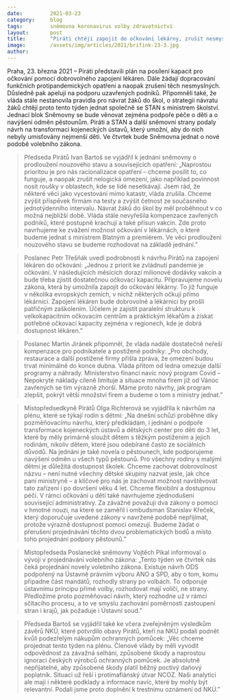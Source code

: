 ```yaml
---
date:         2021-03-23
category:     blog
tags:         sněmovna koronavirus volby zdravotnictví
layout:       post
title:        "Piráti chtějí zapojit do očkování lékárny, zrušit nesmyslná opatření a zavést férové kompenzace"
image:        /assets/img/articles/2021/brifink-23-3.jpg
author:       
---
```



 

Praha, 23. března 2021 – Piráti představili plán na posílení kapacit pro očkování pomocí dobrovolného zapojení lékáren. Dále žádají dopracování funkčních protipandemických opatření a naopak zrušení těch nesmyslných. Důsledně pak apelují na podporu uzavřených podniků. Připomněli také, že vláda stále nestanovila pravidla pro návrat žáků do škol, o strategii návratu žáků chtějí proto tento týden jednat společně se STAN s ministrem školství. Jednací blok Sněmovny se bude věnovat zejména podpoře péče o děti a o navýšení odměn pěstounům. Piráti a STAN a další sněmovní strany podaly návrh na transformaci kojeneckých ústavů, který umožní, aby do nich nebyly umisťovány nejmenší děti. Ve čtvrtek bude Sněmovna jednat o nové podobě volebního zákona.

> Předseda Pirátů Ivan Bartoš se vyjádřil k jednání sněmovny o prodloužení nouzového stavu a souvisejících opatření: „Naprostou prioritou je pro nás racionalizace opatření – chceme posílit to, co funguje, a naopak zrušit nelogická omezení, jako například povinnost nosit roušky v oblastech, kde se lidé nesetkávají. Jsem rád, že některé věci jako vycestování mimo katastr, vláda zrušila. Chceme zvýšit příspěvek firmám na testy a zvýšit četnost ze současného jednotýdenního intervalu. Návrat žáků do škol by měl proběhnout v co možná nejbližší době. Vláda stále nevyřešila kompenzace zavřených podniků, které postupně krachují a také přísun vakcín. Zde proto navrhujeme ke zvážení možnost očkování v lékárnách, o které budeme jednat s ministrem Blatným a premiérem. Ve věci prodloužení nouzového stavu se budeme rozhodovat na základě jednání.”

> Poslanec Petr Třešňák uvedl podrobnosti k návrhu Pirátů na zapojení lékáren do očkování: „Jednou z priorit ke zvládnutí pandemie je očkování. V následujících měsících dorazí milionové dodávky vakcín a bude třeba zjistit dostatečnou očkovací kapacitu. Připravujeme novelu zákona, která by umožnila zapojit do očkování lékárny. To již funguje v několika evropských zemích, v nichž některých očkují přímo lékárníci. Zapojení lékáren bude dobrovolné a lékárnici by prošli patřičným zaškolením. Účelem je zajistit paralelní strukturu k velkokapacitním očkovacím centrům a praktickým lékařům a získat potřebné očkovací kapacity zejména v regionech, kde je dobrá dostupnost lékáren.”

> Poslanec Martin Jiránek připomněl, že vláda nadále dostatečně neřeší kompenzace pro podnikatele a postižené podniky: „Pro obchody, restaurace a další postižené firmy přišla zpráva, že omezení budou trvat minimálně do konce dubna. Vláda přitom od ledna omezuje další programy a náhrady. Ministerstvo financí navíc nový program Covid – Nepokryté náklady cíleně limituje a situace mnoha firem již od Vánoc zavřených se tím výrazně zhorší. Máme proto návrhy, jak program zlepšit, pokrýt větší množství firem a budeme o tom s ministry jednat.”

> Místopředsedkyně Pirátů Olga Richterová se vyjádřila k návrhům na plénu, které se týkají rodin s dětmi: „Na dnešní schůzi proběhne díky pozměňovacímu návrhu, který předkládám, i jednání o podpoře transformace kojeneckých ústavů a dětských center pro děti do 3 let, které by měly primárně sloužit dětem s těžkým postižením a jejich rodinám, nikoliv dětem, které jsou odebírané často ze sociálních důvodů. Na jednání je také novela o pěstounech, kde podporujeme navýšení odměn u všech typů pěstounů. Pro všechny rodiny s malými dětmi je důležitá dostupnost školek. Chceme zachovat dobrovolnost názvu – není nutné všechny dětské skupiny nazvat jesle, jak chce paní ministryně – a klíčové pro nás je zachovat možnost navštěvovat tato zařízení i po dovršení věku 4 let. Chceme flexibilní a dostupnou péči. V rámci očkování u dětí také navrhujeme zjednodušení související administrativy. Za závažné považuji dva zákony o pomoci v hmotné nouzi, na které se zaměřil i ombudsman Stanislav Křeček, který doporučuje uvedené zákony v navržené podobě nepřijímat, protože výrazně dostupnost pomoci omezují. Budeme žádat o přerušení projednávání těchto dvou problematických bodů a místo toho projednání podpory pěstounů.”

> Místopředseda Poslanecké sněmovny Vojtěch Pikal informoval o vývoji v projednávání volebního zákona: „Tento týden ve čtvrtek nás čeká projednání novely volebního zákona. Existuje návrh ODS podpořený na Ústavně právním výboru ANO a SPD, aby o tom, komu připadne část mandátů, rozhodly strany po volbách. To odporuje ústavnímu principu přímé volby, rozhodovat mají voliči, ne strany. Předložíme proto pozměňovací návrh, který rozhodne už v rámci sčítacího procesu, a to ve smyslu zachování poměrnosti zastoupení stran i krajů, jak požaduje i Ústavní soud.”

> Předseda Bartoš se vyjádřil také ke včera zveřejněným výsledkům závěrů NKÚ, které potvrdilo obavy Pirátů, kteří na NKÚ podali podnět kvůli podezřelým nákupům ochranných pomůcek: „Věc chceme projednat tento týden na plénu. Členové vlády by měli vyvodit odpovědnost za závažná selhání, způsobené škody a naprostou ignoraci českých výrobců ochranných pomůcek. Je absolutně nepřijatelné, aby způsobené škody platil běžný poctivý daňový poplatník. Situaci už řeší i protimafiánský útvar NCOZ. Naši analytici ale mají i některé podklady a informace navíc, které by mohly být relevantní. Podali jsme proto doplnění k trestnímu oznámení od NKÚ.”
